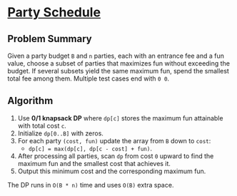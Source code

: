 # [Party Schedule](https://www.spoj.com/problems/PARTY/)

## Problem Summary
Given a party budget `B` and `n` parties, each with an entrance fee and a fun value, choose a subset of parties that maximizes fun without exceeding the budget. If several subsets yield the same maximum fun, spend the smallest total fee among them. Multiple test cases end with `0 0`.

## Algorithm
1. Use **0/1 knapsack DP** where `dp[c]` stores the maximum fun attainable with total cost `c`.
2. Initialize `dp[0..B]` with zeros.
3. For each party `(cost, fun)` update the array from `B` down to `cost`:
   - `dp[c] = max(dp[c], dp[c - cost] + fun)`.
4. After processing all parties, scan `dp` from cost `0` upward to find the maximum fun and the smallest cost that achieves it.
5. Output this minimum cost and the corresponding maximum fun.

The DP runs in `O(B * n)` time and uses `O(B)` extra space.
